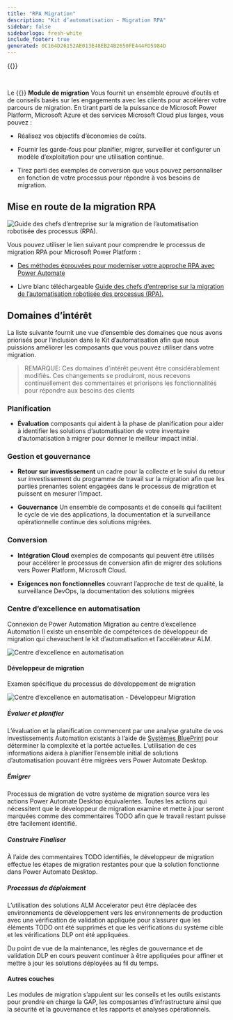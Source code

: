 ```yaml
---
title: "RPA Migration"
description: "Kit d’automatisation - Migration RPA"
sidebar: false
sidebarlogo: fresh-white
include_footer: true
generated: 0C164D26152AE013E48EB24B2650FE444FD5984D
---
```


{{<toc>}}

<br/>

Le {{<product-name>}} **Module de migration** Vous fournit un ensemble éprouvé d’outils et de conseils basés sur les engagements avec les clients pour accélérer votre parcours de migration. En tirant parti de la puissance de Microsoft Power Platform, Microsoft Azure et des services Microsoft Cloud plus larges, vous pouvez :

- Réalisez vos objectifs d’économies de coûts.

- Fournir les garde-fous pour planifier, migrer, surveiller et configurer un modèle d’exploitation pour une utilisation continue.

- Tirez parti des exemples de conversion que vous pouvez personnaliser en fonction de votre processus pour répondre à vos besoins de migration.

## Mise en route de la migration RPA

![Guide des chefs d’entreprise sur la migration de l’automatisation robotisée des processus (RPA).](https://msflowblogscdn.azureedge.net/wp-content/uploads/2022/01/RPAWhitepaper_Img-241x300.png)

Vous pouvez utiliser le lien suivant pour comprendre le processus de migration RPA pour Microsoft Power Platform :

- [Des méthodes éprouvées pour moderniser votre approche RPA avec Power Automate](https://powerautomate.microsoft.com/blog/proven-methods-to-modernize-your-rpa-approach-with-power-automate/)

- Livre blanc téléchargeable [Guide des chefs d’entreprise sur la migration de l’automatisation robotisée des processus (RPA).](https://aka.ms/PAD/RPAMigrationWhitepaper)

## Domaines d’intérêt

La liste suivante fournit une vue d’ensemble des domaines que nous avons priorisés pour l’inclusion dans le Kit d’automatisation afin que nous puissions améliorer les composants que vous pouvez utiliser dans votre migration.

> REMARQUE: Ces domaines d’intérêt peuvent être considérablement modifiés. Ces changements se produiront, nous recevons continuellement des commentaires et priorisons les fonctionnalités pour répondre aux besoins des clients

### Planification

- **Évaluation** composants qui aident à la phase de planification pour aider à identifier les solutions d’automatisation de votre inventaire d’automatisation à migrer pour donner le meilleur impact initial.

### Gestion et gouvernance

- **Retour sur investissement** un cadre pour la collecte et le suivi du retour sur investissement du programme de travail sur la migration afin que les parties prenantes soient engagées dans le processus de migration et puissent en mesurer l’impact.

- **Gouvernance** Un ensemble de composants et de conseils qui facilitent le cycle de vie des applications, la documentation et la surveillance opérationnelle continue des solutions migrées.

### Conversion

- **Intégration Cloud** exemples de composants qui peuvent être utilisés pour accélérer le processus de conversion afin de migrer des solutions vers Power Platform, Microsoft Cloud.

- **Exigences non fonctionnelles** couvrant l’approche de test de qualité, la surveillance DevOps, la documentation des solutions migrées

### Centre d’excellence en automatisation

Connexion de Power Automation Migration au centre d’excellence Automation Il existe un ensemble de compétences de développeur de migration qui chevauchent le kit d’automatisation et l’accélérateur ALM.

![Centre d’excellence en automatisation](/images/illustrations/automation-kit-migration.svg)

#### Développeur de migration

Examen spécifique du processus de développement de migration

![Centre d’excellence en automatisation - Développeur Migration](/images/illustrations/automation-kit-migration-developer.svg)

##### Évaluer et planifier

L’évaluation et la planification commencent par une analyse gratuite de vos investissements Automation existants à l’aide de [Systèmes BluePrint](https://www.blueprintsys.com/) pour déterminer la complexité et la portée actuelles. L’utilisation de ces informations aidera à planifier l’ensemble initial de solutions d’automatisation pouvant être migrées vers Power Automate Desktop.

##### Émigrer

Processus de migration de votre système de migration source vers les actions Power Automate Desktop équivalentes. Toutes les actions qui nécessitent que le développeur de migration examine et mette à jour seront marquées comme des commentaires TODO afin que le travail restant puisse être facilement identifié.

##### Construire Finaliser

À l’aide des commentaires TODO identifiés, le développeur de migration effectue les étapes de migration restantes pour que la solution fonctionne dans Power Automate Desktop.

##### Processus de déploiement

L’utilisation des solutions ALM Accelerator peut être déplacée des environnements de développement vers les environnements de production avec une vérification de validation appliquée pour s’assurer que les éléments TODO ont été supprimés et que les vérifications du système cible et les vérifications DLP ont été appliquées.

Du point de vue de la maintenance, les règles de gouvernance et de validation DLP en cours peuvent continuer à être appliquées pour affiner et mettre à jour les solutions déployées au fil du temps.

#### Autres couches

Les modules de migration s’appuient sur les conseils et les outils existants pour prendre en charge la GAP, les composantes d’infrastructure ainsi que la sécurité et la gouvernance et les rapports et analyses opérationnels.
